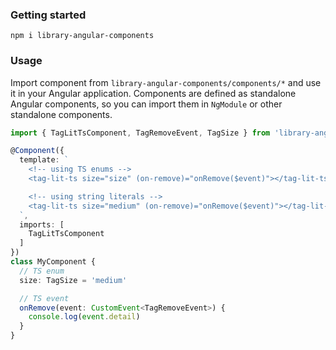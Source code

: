 ### Getting started
```shell
npm i library-angular-components
```

### Usage
Import  component from `library-angular-components/components/*` and use it in your Angular application.
Components are defined as standalone Angular components, so you can import them in `NgModule` or other standalone components.

```ts
import { TagLitTsComponent, TagRemoveEvent, TagSize } from 'library-angular-components/components/tag-lit-ts';

@Component({
  template: `
    <!-- using TS enums -->
    <tag-lit-ts size="size" (on-remove)="onRemove($event)"></tag-lit-ts>

    <!-- using string literals -->
    <tag-lit-ts size="medium" (on-remove)="onRemove($event)"></tag-lit-ts>
  `,
  imports: [
    TagLitTsComponent
  ]
})
class MyComponent {
  // TS enum
  size: TagSize = 'medium'

  // TS event
  onRemove(event: CustomEvent<TagRemoveEvent>) {
    console.log(event.detail)
  }
}
```
